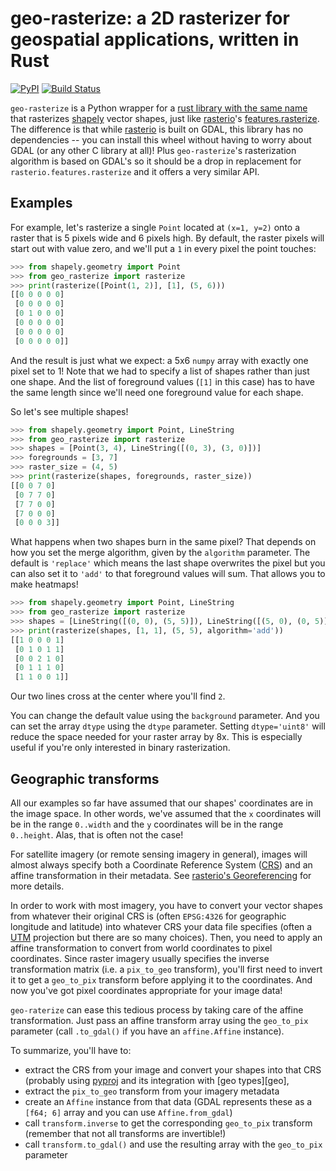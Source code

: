 # geo-rasterize: a 2D rasterizer for geospatial applications, written in Rust

[![PyPI][pypi-badge]][pypi-url]
[![Build Status][actions-badge]][actions-url]

[pypi-badge]: https://img.shields.io/pypi/pyversions/geo-rasterize
[pypi-url]: https://pypi.org/project/geo-rasterize/
[actions-badge]: https://github.com/msalib/py-geo-rasterize/actions/workflows/CI.yml/badge.svg
[actions-url]: https://github.com/msalib/py-geo-rasterize/actions?query=CI+branch%3Amain

`geo-rasterize` is a Python wrapper for a [rust library with the same
name](https://crates.io/crates/geo-rasterize) that rasterizes
[shapely](https://shapely.readthedocs.io/en/stable/project.html)
vector shapes, just like
[rasterio](https://rasterio.readthedocs.io/)'s
[features.rasterize](https://rasterio.readthedocs.io/en/latest/api/rasterio.features.html#rasterio.features.rasterize). The
difference is that while [rasterio](https://rasterio.readthedocs.io/)
is built on GDAL, this library has no dependencies -- you can install
this wheel without having to worry about GDAL (or any other C library
at all)! Plus `geo-rasterize`'s rasterization algorithm is based on
GDAL's so it should be a drop in replacement for
`rasterio.features.rasterize` and it offers a very similar API.

## Examples

For example, let's rasterize a single `Point` located at `(x=1, y=2)`
onto a raster that is 5 pixels wide and 6 pixels high. By default, the
raster pixels will start out with value zero, and we'll put a `1` in
every pixel the point touches:

```python
>>> from shapely.geometry import Point
>>> from geo_rasterize import rasterize
>>> print(rasterize([Point(1, 2)], [1], (5, 6)))
[[0 0 0 0 0]
 [0 0 0 0 0]
 [0 1 0 0 0]
 [0 0 0 0 0]
 [0 0 0 0 0]
 [0 0 0 0 0]]

```

And the result is just what we expect: a 5x6 `numpy` array with
exactly one pixel set to 1! Note that we had to specify a list of
shapes rather than just one shape. And the list of foreground values
(`[1]` in this case) has to have the same length since we'll need one
foreground value for each shape.

So let's see multiple shapes!
```python
>>> from shapely.geometry import Point, LineString
>>> from geo_rasterize import rasterize
>>> shapes = [Point(3, 4), LineString([(0, 3), (3, 0)])]
>>> foregrounds = [3, 7]
>>> raster_size = (4, 5)
>>> print(rasterize(shapes, foregrounds, raster_size))
[[0 0 7 0]
 [0 7 7 0]
 [7 7 0 0]
 [7 0 0 0]
 [0 0 0 3]]

```

What happens when two shapes burn in the same pixel? That depends on
how you set the merge algorithm, given by the `algorithm`
parameter. The default is `'replace'` which means the last shape
overwrites the pixel but you can also set it to `'add'` to that
foreground values will sum. That allows you to make heatmaps!

```python
>>> from shapely.geometry import Point, LineString
>>> from geo_rasterize import rasterize
>>> shapes = [LineString([(0, 0), (5, 5)]), LineString([(5, 0), (0, 5)])]
>>> print(rasterize(shapes, [1, 1], (5, 5), algorithm='add'))
[[1 0 0 0 1]
 [0 1 0 1 1]
 [0 0 2 1 0]
 [0 1 1 1 0]
 [1 1 0 0 1]]

```

Our two lines cross at the center where you'll find `2`.

You can change the default value using the `background` parameter. And
you can set the array `dtype` using the `dtype` parameter. Setting
`dtype='uint8'` will reduce the space needed for your raster array by
8x. This is especially useful if you're only interested in binary
rasterization.

## Geographic transforms

All our examples so far have assumed that our shapes' coordinates are
in the image space. In other words, we've assumed that the `x`
coordinates will be in the range `0..width` and the `y` coordinates
will be in the range `0..height`. Alas, that is often not the case!

For satellite imagery (or remote sensing imagery in general), images
will almost always specify both a Coordinate Reference System
([CRS](https://en.wikipedia.org/wiki/Spatial_reference_system)) and an
affine transformation in their metadata. See [rasterio's
Georeferencing](https://rasterio.readthedocs.io/en/latest/topics/georeferencing.html)
for more details.

In order to work with most imagery, you have to convert your vector
shapes from whatever their original CRS is (often `EPSG:4326` for
geographic longitude and latitude) into whatever CRS your data file
specifies (often a
[UTM](https://en.wikipedia.org/wiki/Universal_Transverse_Mercator_coordinate_system)
projection but there are so many choices). Then, you need to apply an
affine transformation to convert from world coordinates to pixel
coordinates. Since raster imagery usually specifies the inverse
transformation matrix (i.e. a `pix_to_geo` transform), you'll first
need to invert it to get a `geo_to_pix` transform before applying it
to the coordinates. And now you've got pixel coordinates appropriate
for your image data!

`geo-raterize` can ease this tedious process by taking care of the
affine transformation. Just pass an affine transform array using the
`geo_to_pix` parameter (call `.to_gdal()` if you have an
`affine.Affine` instance).

To summarize, you'll have to:

* extract the CRS from your image and convert your shapes into that
  CRS (probably using [pyproj](https://pyproj4.github.io/pyproj/stable/)
  and its integration with [geo types][geo],
* extract the `pix_to_geo` transform from your imagery metadata
* create an `Affine` instance from that data (GDAL represents these
  as a `[f64; 6]` array and you can use `Affine.from_gdal`)
* call `transform.inverse` to get the corresponding `geo_to_pix`
  transform (remember that not all transforms are invertible!)
* call `transform.to_gdal()` and use the resulting array with the
  `geo_to_pix` parameter

